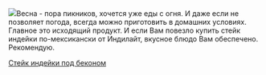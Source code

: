 <!--2025-05-07 14:21:33-->
<div class="yb">
  <div class="rss povarenok"><a href="https://www.povarenok.ru/recipes/show/182600/"><img src="https://www.povarenok.ru/data/cache/2025may/07/19/3174728_91426-640x480.jpg"></a>Весна - пора пикников, хочется уже еды с огня. И даже если не позволяет погода, всегда можно приготовить в домашних условиях. Главное это исходящий продукт. И если Вам повезло купить стейк индейки по-мексикански от Индилайт, вкусное блюдо Вам обеспечено. Рекомендую. <p class="titl"><a href="https://www.povarenok.ru/recipes/show/182600/">Стейк индейки под беконом</a></p></div>
</div>
